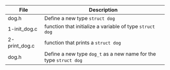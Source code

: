File | Description
--- | ---
dog.h | Define a new type `struct dog`
1-init_dog.c | function that initialize a variable of type `struct dog`
2-print_dog.c | function that prints a `struct dog`
dog.h | Define a new type `dog_t` as a new name for the type `struct dog`
